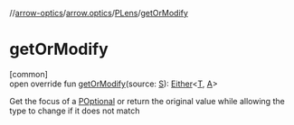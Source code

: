 //[arrow-optics](../../../index.md)/[arrow.optics](../index.md)/[PLens](index.md)/[getOrModify](get-or-modify.md)

# getOrModify

[common]\
open override fun [getOrModify](get-or-modify.md)(source: [S](index.md)): [Either](../../../../arrow-core/arrow-core/arrow.core/-either/index.md)&lt;[T](index.md), [A](index.md)&gt;

Get the focus of a [POptional](../-p-optional/index.md) or return the original value while allowing the type to change if it does not match
